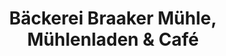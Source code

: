 ---
title: "Bäckerei Braaker Mühle, Mühlenladen & Café"
url: /braak/baeckerei-braaker-muehle-muehlenladen-und-cafe/
shop: Bäckerei
---